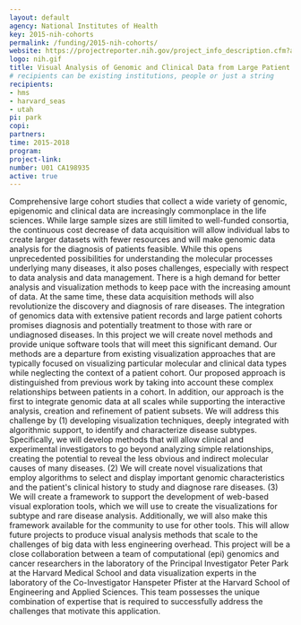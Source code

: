 ```yaml
---
layout: default
agency: National Institutes of Health
key: 2015-nih-cohorts
permalink: /funding/2015-nih-cohorts/
website: https://projectreporter.nih.gov/project_info_description.cfm?aid=8875824&icde=25552660&ddparam=&ddvalue=&ddsub=&cr=1&csb=default&cs=ASC
logo: nih.gif
title: Visual Analysis of Genomic and Clinical Data from Large Patient Cohorts
# recipients can be existing institutions, people or just a string 
recipients: 
- hms
- harvard_seas
- utah
pi: park
copi: 
partners:
time: 2015-2018
program: 
project-link: 
number: U01 CA198935
active: true
---
```


Comprehensive large cohort studies that collect a wide variety of genomic, epigenomic and clinical data are increasingly commonplace in the life sciences. While large sample sizes are still limited to well-funded consortia, the continuous cost decrease of data acquisition will allow individual labs to create larger datasets with fewer resources and will make genomic data analysis for the diagnosis of patients feasible. While this opens unprecedented possibilities for understanding the molecular processes underlying many diseases, it also poses challenges, especially with respect to data analysis and data management. There is a high demand for better analysis and visualization methods to keep pace with the increasing amount of data. At the same time, these data acquisition methods will also revolutionize the discovery and diagnosis of rare diseases. The integration of genomics data with extensive patient records and large patient cohorts promises diagnosis and potentially treatment to those with rare or undiagnosed diseases. In this project we will create novel methods and provide unique software tools that will meet this significant demand. Our methods are a departure from existing visualization approaches that are typically focused on visualizing particular molecular and clinical data types while neglecting the context of a patient cohort. Our proposed approach is distinguished from previous work by taking into account these complex relationships between patients in a cohort. In addition, our approach is the first to integrate genomic data at all scales while supporting the interactive analysis, creation and refinement of patient subsets. We will address this challenge by (1) developing visualization techniques, deeply integrated with algorithmic support, to identify and characterize disease subtypes. Specifically, we will develop methods that will allow clinical and experimental investigators to go beyond analyzing simple relationships, creating the potential to reveal the less obvious and indirect molecular causes of many diseases. (2) We will create novel visualizations that employ algorithms to select and display important genomic characteristics and the patient's clinical history to study and diagnose rare diseases. (3) We will create a framework to support the development of web-based visual exploration tools, which we will use to create the visualizations for subtype and rare disease analysis. Additionally, we will also make this framework available for the community to use for other tools. This will allow future projects to produce visual analysis methods that scale to the challenges of big data with less engineering overhead. This project will be a close collaboration between a team of computational (epi) genomics and cancer researchers in the laboratory of the Principal Investigator Peter Park at the Harvard Medical School and data visualization experts in the laboratory of the Co-Investigator Hanspeter Pfister at the Harvard School of Engineering and Applied Sciences. This team possesses the unique combination of expertise that is required to successfully address the challenges that motivate this application.